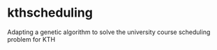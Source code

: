 kthscheduling
=============

Adapting a genetic algorithm to solve the university course scheduling problem for KTH
